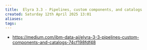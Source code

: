 ```yaml
---
title:  Elyra 3.3 - Pipelines, custom components, and catalogs
created: Saturday 12th April 2025 13:01
aliases: 
tags: 
---
```

- https://medium.com/ibm-data-ai/elyra-3-3-pipelines-custom-components-and-catalogs-74cf198fdf48
